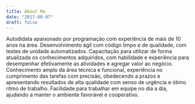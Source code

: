 ```yaml
---
title: About Me
date: "2017-08-07"
draft: false
---
```


Autodidata apaixonado por programação com experiência de mais de 10 anos na área. Desenvolvimento ágil com código limpo e de qualidade, com testes de unidade automatizados. 
Capacitação para utilizar de forma atualizada os conhecimentos adquiridos, com habilidade e experiência para desempenhar efetivamente as atividades e agregar valor ao negócio. Conhecimento amplo da área técnica e funcional, experiência no cumprimento das tarefas com precisão, obedecendo a prazos e apresentando resultados de alta qualidade com senso de urgência e ótimo ritmo de trabalho.
Facilidade para trabalhar em equipe no dia a dia, ajudando a manter o ambiente favorável e cooperativo.
